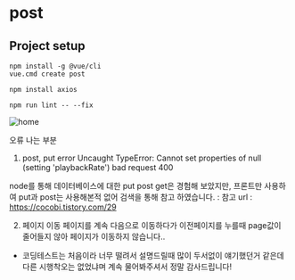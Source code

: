 # post

## Project setup
```
npm install -g @vue/cli
vue.cmd create post

npm install axios

npm run lint -- --fix
```

![home](https://github.com/eunji0619/post/assets/83390051/91398c6b-dd16-41a4-b8cc-8fba12d1349b)


오류 나는 부분
1. post, put error
Uncaught TypeError: Cannot set properties of null (setting 'playbackRate')
bad request 400

node를 통해 데이터베이스에 대한 put post get은 경험해 보았지만,
프론트만 사용하여 put과 post는 사용해본적 없어 검색을 통해 참고 하였습니다.
: 참고 url : https://cocobi.tistory.com/29

2. 페이지 이동 
페이지를 계속 다음으로 이동하다가 이전페이지를 누를때 page값이 줄어들지 않아 페이지가 이동하지 않습니다..


- 코딩테스트는 처음이라 너무 떨려서 설명드릴때 많이 두서없이 얘기했던거 같은데 다른 시행착오는 없었냐며 계속 물어봐주셔서 정말 감사드립니다!
